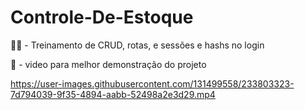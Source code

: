 # Controle-De-Estoque
🏋️‍♀️ - Treinamento de CRUD, rotas, e sessões e hashs no login

🎥 - video para melhor demonstração do projeto

https://user-images.githubusercontent.com/131499558/233803323-7d794039-9f35-4894-aabb-52498a2e3d29.mp4









